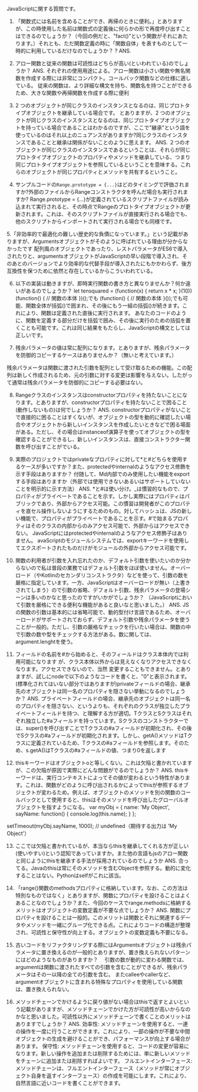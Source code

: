 JavaScriptに関する質問です。

1. 「関数式には名前を含めることができ、再帰のときに便利。」とありますが、この時使用した名前は関数式の定義後に何らかの形で再度呼び出すことはできるのでしょうか？（今回の例だと、"fact()"という関数がそれにあたります。）それとも、ただ関数定義の時に「関数自体」を表すものとして一時的に利用しているだけなのでしょうか？
   ?
   ANS.

2. アロー関数と従来の関数は可読性はどちらが高い(といわれている)のでしょうか？
   ANS. それぞれの使用用途による。アロー関数は小さい関数や無名関数を作成する際には非常にコンパクト。コールバック関数などの仕様に適している。
   従来の関数は、より詳細な構文を持ち、関数名を持つことができるため、大きな関数や再帰関数を作成する際に便利

3. 2 つのオブジェクトが同じクラスのインスタンスとなるのは、同じプロトタイプオブジェクトを継承している場合です。
   とありますが、2 つのオブジェクトが同じクラスのインスタンスとなるのは、同じプロトタイプオブジェクトを持っている場合であることはわかるのですが、ここで"継承"という語を使っているのはそれ以上のニュアンスがありますか?同じクラスのインスタンスであることと継承は関係がないことのように思えます。
   ANS. ２つのオブジェクトが同じクラスのインスタンスであるということは、それらが同じプロトタイプオブジェクトのプロパティやメソッドを継承している、つまり同じプロトタイプオブジェクトを参照しているということを意味する。これらのオブジェクトが同じプロパティとメソッドを共有するということ。

4. サンプルコードの`Range.prototype = {...}`はどのタイミングで評価されますか?外部のファイルからRangeコンストラクタを呼んだ場合も実行されますか?
   Range.prototype = {...}が定義されているスクリプトファイルが読み込まれて実行されると、その時点でRangeのプロトタイプオブジェクトが更新されます。これは、そのスクリプトファイルが直接実行される場合でも、他のスクリプトからインポートされて実行される場合でも同様です。

5.「非効率的で最適化の難しい歴史的な負債になっています。」という記載がありますが、Argumentsオブジェクトがそのように呼ばれている理由が分からなかったです
配列風のオブジェクトであったり、レストパラメータがES6で導入されたりと、argumentsオブジェクトがJavaScriptの早い段階で導入され、そのあとのバージョンでより効率的な代替手段が導入されたにもかかわらず、後方互換性を保つために依然と存在しているからこういわれている。

6. 以下の実装は動きますが、即時実行関数の書き方と異なりませんか？何か違いがあるのでしょうか？
   let tensquared = (function(x) { return x \* x; }(10))
   (function() {
   // 関数の本体
   })();でも
   (function() {
   // 関数の本体
   }());でも可能、関数全体が括弧()で囲まれ、その後にもう一組の括弧()が続きます。これにより、関数は定義された直後に実行されます。
   あなたのコードのように、関数を定義する部分だけを括弧で囲み、その後に実行のための括弧を置くことも可能です。これは同じ結果をもたらし、JavaScriptの構文としては正しいです。

7. 残余パラメータの値は常に配列になります。とありますが、残余パラメータを防御的コピーするケースはありませんか？（無いと考えています。）

残余パラメータは関数に渡された引数を配列として受け取るための機能。この配列は新しく作成されるため、元の引数に対する変更は影響を与えない。したがって通常は残余パラメータを防御的にコピーする必要はない。

8. Rangeクラスのインスタンスはconstructorプロパティを持たないことになります。とありますが、constructorプロパティを持たないことで困ること(動作しないもの)は何でしょうか？
   ANS. constructorプロパティがないことで直接的に困ることはすくないが、オブジェクトの型を動的に確認したい場合やオブジェクトから新しいインスタンスを作成したいときなどで困る場面がある。ただし、その場合はinstanceof演算子を使ってオブジェクトの型を確認することができるし、新しいインスタンスは、直接コンストラクター関数を呼び出すことがでいる。
9. 実際のプロジェクトではprivateなプロパティに対して*と#どちらを使用するケースが多いですか？また、protectedやinternalのようなアクセス修飾を示す手段はありますか？
   付随して、Md内部でのみ使用したい機能をexportする手段はありますか（外部では使用できないあるいはサポートしていないことを明示的に示す方法）
   ANS. *と#は使い分け。\_は慣習的なもので、プロパティがプライベートであることを示す。しかし実際にはプロパティはパブリックであり、外部からアクセス可能。この慣習は開発者がこのプロパティを直セル操作しないようにするためのもの。対してハッシュは、JSの新しい機能で、プロパティがプライベートであることを示す。#で始まるプロパティはそのクラスの内部からのみアクセス可能で、外部からはアクセスできない。
   JavaScriptにはprotectedやinternalのようなアクセス修飾子はありません。
   avaScriptのモジュールシステムでは、exportキーワードを使用してエクスポートされたものだけがモジュールの外部からアクセス可能です。

10. 関数の利用者が引数を入れ忘れたのか、デフォルト引数を使いたいのか分からないので私は普段の業務ではデフォルト引数をほぼ使いません。オーバーロード（やKotlinのセカンダリコンストラクタ）などを使って、引数の数を厳格に指定しています。一方、JavaScriptはオーバーロードが無い（上書きされてしまう）ので引数の省略、デフォルト引数、残余パラメータの登場シーンは多いのかなと思ったのですがいかがでしょうか？
    （JavaScriptにおいて引数を厳格にできる便利な機能があると良いなと思いました。）
    ANS. JSの関数の引数は基本的には省略可能で、動的型付け言語であるため、オーバーロードがサポートされておらず、デフォルト引数や残余パラメータを使うことが一般的。ただし、引数の厳格なチェックを行いたい場合は、関数の中で引数の数や型をチェックする方法がある。数に関しては、argument.lenghtを使う。

11. フィールドの名前を#から始めると、そのフィールドはクラス本体内では利用可能になります が、クラス本体以外からは見えなくなりアクセスできなくなります。アクセスできないので、当然 変更することもできません。とありますが、試しにnodeで以下のようなコードを書くと、"0"と表示されます。 (標準化されてはいない部分ではありますが)privateフィールドの場合、継承先のオブジェクトは同一名のプロパティを隠さない挙動になるのでしょうか？
    ANS. プライベートフィールドの場合、継承先のオブジェクトは同一名のプロパティを隠さない、というよりも、それぞれのクラスが独立したプライベートフィールドを持つ、と理解する方が適切。TクラスとSクラスはそれぞれ独立した#aフィールドを持っています。Sクラスのコンストラクターでは、super()を呼び出すことでTクラスの#aフィールドが初期化され、その後でSクラスの#aフィールドが初期化されます。しかし、getA()メソッドはTクラスに定義されているため、Tクラスの#aフィールドを参照します。そのため、s.getA()はTクラスの#aフィールドの値、つまり0を返します
12. thisキーワードはオブジェクトoと等しくない。これは欠陥と書かれていますが、この欠陥が原因で実際にどんな問題がでるのでしょうか？
    ANS. thisキーワードは、実行コンテキストによってその値が変わるという特性があります。これは、関数がどのように呼び出されるかによってthisが参照するオブジェクトが変わるため。例えば、オブジェクトのメソッドを別の関数のコールバックとして使用すると、thisはそのメソッドを呼び出したグローバルオブジェクトを指すようになる。
    var myObj = {
    name: 'My Object',
    sayName: function() {
    console.log(this.name);
    }
    };

setTimeout(myObj.sayName, 1000); // undefined（期待する出力は 'My Object'）

13. ここでは欠陥と書かれているが、本当ならthisを継承してくれる方が正しい(使いやすい)という認知であっていますか。また他の言語もjsのアロー関数と同じようにthisを継承する手法が採用されているのでしょうか
    ANS. 合ってる。Javaのthisは常にそのメソッドを含むObjectを参照する。動的に変化することはない。Pythonはselfがこれに該当。

14. 「range()関数のmethodsプロパティに格納しています。なお、この方法は特別なものではなく」とありますが、関数にプロパティを設けることはよくあることなのでしょうか？また、今回のケースでrange.methodsに格納するメリットはオブジェクトの変数定義が不要な点でしょうか？
    ANS. 関数にプロパティを設けることは一般的。このメリットは関数とそれに関連するデータやメソッドを一緒にグループ化できる点。これによりコードの構造が整理され、可読性と保守性が向上する。オブジェクトの変数定義も不要になる。

15. 古いコードをリファクタリングする際にはArgumentsオブジェクトは残余パラメータに置き換えるのが一般的とありますが、置き換えられないパターンにはどのようなものがありますか？
    　引数の数が動的に変わる関数では、argumentは関数に渡されたすべての引数を含むことができるが、残余パラメータはその一以降の全ての引数を含む。
    またcalleeやcallerなど、argumentオブジェクトに含まれる特殊なプロパティを使用している関数は、置き換えられない。

16. メソッドチェーンでかけるように戻り値がない場合はthisで返すとよいという記載がありますが、メソッドチェーンでかけた方が可読性が高いからなのかなと思いました。可読性以外にメソッドチェーンで書くことのメリットはありますでしょうか？
    ANS. 効率性: メソッドチェーンを使用すると、一連の操作を一度に行うことができます。これにより、一部の操作が不要な中間オブジェクトの生成を避けることができ、パフォーマンスが向上する場合があります。
    保守性: メソッドチェーンを使用すると、コードの変更が容易になります。新しい操作を追加または削除するためには、単に新しいメソッドをチェーンに追加または削除すればよいです。
    フルエントインターフェース: メソッドチェーンは、フルエントインターフェース（メソッドが常にオブジェクト自身を返すインターフェース）の作成を可能にします。これにより、自然言語に近いコードを書くことができます。
